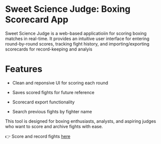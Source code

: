 # Sweet Science Judge: Boxing Scorecard App

Sweet Science Judge is a web-based applicatioiin for scoring boxing matches in real-time. It provides an intuitive user interface for entering round-by-round scores, tracking fight history, and importing/exporting scorecards for record-keeping and analyis

# Features

* Clean and reponsive UI for scoring each round

* Saves scored fights for future reference

* Scorecard export functionality

* Search previous fights by fighter name

This tool is designed for boxing enthusiasts, analysts, and aspiring judges who want to score and archive fights with ease.

👉 Score and record fights [here](https://adodavis.github.io/boxing-judge/)
